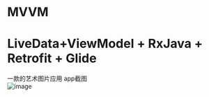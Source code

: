 # MVVM
# LiveData+ViewModel + RxJava + Retrofit + Glide

一款的艺术图片应用
app截图<br/>
![image](https://github.com/SelfZhangTQ/T-MVVM/raw/master/screenshots/1_video.gif)

